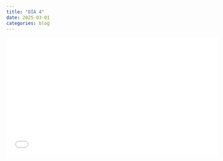 ```yaml
---
title: "DÍA 4"
date: 2025-03-01
categories: blog
---
```


<iframe width="560" height="315" src="[https://www.youtube.com/embed/XcsPPe5625A](https://youtu.be/aOyMU9rRIx8)" frameborder="0" allowfullscreen></iframe>

